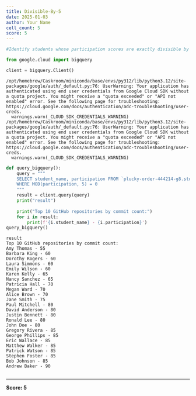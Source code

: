 ```yaml
---
title: Divisible-By-5
date: 2025-01-03
author: Your Name
cell_count: 5
score: 5
---
```


```python
#Identify students whose participation scores are exactly divisible by 5.
```


```python
from google.cloud import bigquery
```


```python
client = bigquery.Client()
```

    /opt/homebrew/Caskroom/miniconda/base/envs/py312/lib/python3.12/site-packages/google/auth/_default.py:76: UserWarning: Your application has authenticated using end user credentials from Google Cloud SDK without a quota project. You might receive a "quota exceeded" or "API not enabled" error. See the following page for troubleshooting: https://cloud.google.com/docs/authentication/adc-troubleshooting/user-creds. 
      warnings.warn(_CLOUD_SDK_CREDENTIALS_WARNING)
    /opt/homebrew/Caskroom/miniconda/base/envs/py312/lib/python3.12/site-packages/google/auth/_default.py:76: UserWarning: Your application has authenticated using end user credentials from Google Cloud SDK without a quota project. You might receive a "quota exceeded" or "API not enabled" error. See the following page for troubleshooting: https://cloud.google.com/docs/authentication/adc-troubleshooting/user-creds. 
      warnings.warn(_CLOUD_SDK_CREDENTIALS_WARNING)



```python
def query_bigquery():
    query = """
    SELECT student_name, participation FROM `plucky-order-444214-g8.student_data.student_data_madhuri` 
    WHERE MOD(participation, 5) = 0
    """
    result = client.query(query)
    print("result")
    
    print("Top 10 GitHub repositories by commit count:")
    for i in result:
        print(f'{i.student_name} - {i.participation}')
query_bigquery()
```

    result
    Top 10 GitHub repositories by commit count:
    Amy Thomas - 55
    Barbara King - 60
    Dorothy Rogers - 60
    Laura Simmons - 60
    Emily Wilson - 60
    Karen Kelly - 65
    Nancy Sanchez - 65
    Patricia Hall - 70
    Megan Ward - 70
    Alice Brown - 70
    Jane Smith - 75
    Paul Mitchell - 80
    David Anderson - 80
    Justin Bennett - 80
    Ronald Lee - 80
    John Doe - 80
    Gregory Rivera - 85
    George Phillips - 85
    Eric Wallace - 85
    Matthew Walker - 85
    Patrick Watson - 85
    Stephen Foster - 85
    Bob Johnson - 85
    Andrew Baker - 90



```python

```


---
**Score: 5**
